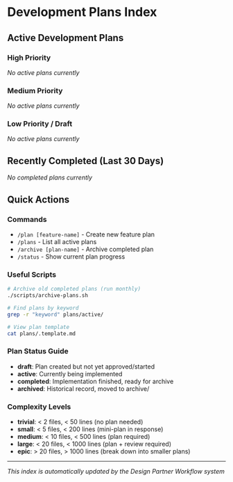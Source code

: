# Development Plans Index

## Active Development Plans

### High Priority
*No active plans currently*

### Medium Priority
*No active plans currently*

### Low Priority / Draft
*No active plans currently*

## Recently Completed (Last 30 Days)
*No completed plans currently*

## Quick Actions

### Commands
- `/plan [feature-name]` - Create new feature plan
- `/plans` - List all active plans
- `/archive [plan-name]` - Archive completed plan
- `/status` - Show current plan progress

### Useful Scripts
```bash
# Archive old completed plans (run monthly)
./scripts/archive-plans.sh

# Find plans by keyword
grep -r "keyword" plans/active/

# View plan template
cat plans/.template.md
```

### Plan Status Guide
- **draft**: Plan created but not yet approved/started
- **active**: Currently being implemented
- **completed**: Implementation finished, ready for archive
- **archived**: Historical record, moved to archive/

### Complexity Levels
- **trivial**: < 2 files, < 50 lines (no plan needed)
- **small**: < 5 files, < 200 lines (mini-plan in response)
- **medium**: < 10 files, < 500 lines (plan required)
- **large**: < 20 files, < 1000 lines (plan + review required)
- **epic**: > 20 files, > 1000 lines (break down into smaller plans)

---

*This index is automatically updated by the Design Partner Workflow system*